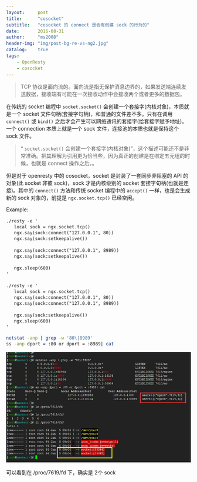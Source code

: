```yaml
---
layout:     post
title:      "cosocket"
subtitle:   "cosocket 的 connect 是会有创建 sock 的行为的"
date:       2016-08-31
author:     "ms2008"
header-img: "img/post-bg-re-vs-ng2.jpg"
catalog:    true
tags:
    - OpenResty
    - cosocket
---
```


> TCP 协议是面向流的。面向流是指无保护消息边界的，如果发送端连续发送数据，接收端有可能在一次接收动作中会接收两个或者更多的数据包。

在传统的 socket 编程中 `socket.socket()` 会创建一个套接字(内核对象)，本质就是一个 socket 文件句柄(套接字句柄)，和普通的文件差不多。只有在调用 `connect()` 或 `bind()` 之后才会产生可以网络通讯的套接字(给套接字赋予地址)。一个 connection 本质上就是一个 sock 文件，连接池的本质也就是保持这个 sock 文件。

> “ `socket.socket()` 会创建一个套接字(内核对象)”，这个描述可能还不是非常准确。把其理解为引用更为恰当些，因为真正的创建是在绑定五元组的时候，也就是 connect 操作之后。。

但是对于 openresty 中的 cosocket，socket 是封装了一套同步非阻塞的 API 的对象(此 socket 非彼 sock)，sock 才是内核级别的 socket 套接字句柄(也就是连接)。其中的 `connect()` 方法和传统 socket 编程中的 `accept()` 一样，也是会生成新的 sock 对象的，前提是 `ngx.socket.tcp()` 已经空闲。

Example:

```
./resty -e '
   local sock = ngx.socket.tcp()
   ngx.say(sock:connect("127.0.0.1", 80))
   ngx.say(sock:setkeepalive())

   ngx.say(sock:connect("127.0.0.1", 8989))
   ngx.say(sock:setkeepalive())

   ngx.sleep(600)
'

./resty -e '
   local sock = ngx.socket.tcp()
   ngx.say(sock:connect("127.0.0.1", 80))
   ngx.say(sock:connect("127.0.0.1", 8989))

   ngx.say(sock:setkeepalive())
   ngx.sleep(600)
'
```

```sh
netstat -anp | grep -w '80\|8989'
ss -anp dport = :80 or dport = :8989| cat
```

![](/img/in-post/cosocket.jpg)

可以看到在 /proc/7619/fd 下，确实是 2个 sock
